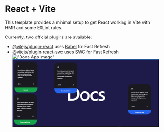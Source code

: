 # React + Vite

This template provides a minimal setup to get React working in Vite with HMR and some ESLint rules.

Currently, two official plugins are available:

- [@vitejs/plugin-react](https://github.com/vitejs/vite-plugin-react/blob/main/packages/plugin-react/README.md) uses [Babel](https://babeljs.io/) for Fast Refresh
- [@vitejs/plugin-react-swc](https://github.com/vitejs/vite-plugin-react-swc) uses [SWC](https://swc.rs/) for Fast Refresh
!["Docs App Image"](https://drive.google.com/file/d/1TCfRNfV8YHzNuWKvP_i0DYDPqbgZZY3y/view?usp=sharing)
!["Photo"](https://github.com/Ruchitn21/react-docs-app/blob/main/react-docs-app.png)
